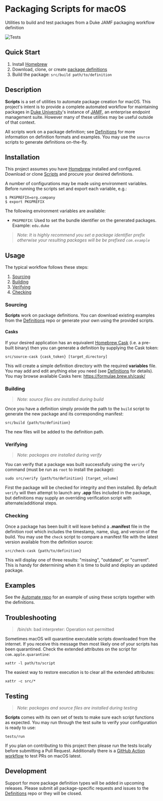 # Packaging Scripts for macOS
Utilities to build and test packages from a Duke JAMF packaging workflow definition

![Tests](https://github.com/duke-jamf/scripts/workflows/Tests/badge.svg)

## Quick Start

1. Install [Homebrew](https://brew.sh)
2. Download, clone, or create [package definitions](https://github.com/duke-jamf/definitions)
3. Build the package: `src/build path/to/definition`

## Description

**Scripts** is a set of utilities to automate package creation for macOS. This project's intent
is to provide a complete automated workflow for maintaining packages in [Duke University](https://www.duke.edu)'s
instance of [JAMF](https://www.jamf.com), an enterprise endpoint management suite. However many
of these utilities may be useful outside of that context.

All scripts work on a package definition; see [Definitions](https://github.com/duke-jamf/definitions)
for more information on definition formats and examples. You may use the `source` scripts
to generate definitions on-the-fly.

## Installation

This project assumes you have [Homebrew](https://brew.sh) installed and configured. Download
or clone [Scripts](https://github.com/duke-jamf/scripts) and procure your desired definitions.

A number of configurations may be made using environment variables. Before running the scripts
set and export each variable, e.g.:

	$ PKGPREFIX=org.company
	$ export PKGPREFIX

The following environment variables are available:

* `PKGPREFIX`: Used to set the bundle identifier on the generated packages. Example: `edu.duke`

> *Note: It is highly recommend you set a package identifier prefix otherwise your resulting packages will be be prefixed `com.example`*

## Usage

The typical workflow follows these steps:

1. [Sourcing](#sourcing)
2. [Building](#building)
3. [Verifying](#verifying)
4. [Checking](#checking)

### Sourcing

**Scripts** work on package definitions. You can download existing examples from the
[Definitions](https://github.com/duke-jamf/definitions) repo or generate your own using the
provided scripts.

#### Casks

If your desired application has an equivalent [Homebrew Cask](https://github.com/Homebrew/homebrew-cask)
(i.e. a pre-built binary) then you can generate a definition by supplying the Cask token:

	src/source-cask {cask_token} [target_directory]

This will create a simple definition directory with the required **variables** file. You may
add and edit anything else you need (see [Definitions](https://github.com/duke-jamf/definitions)
for details). You may browse available Casks here: https://formulae.brew.sh/cask/

### Building

> *Note: source files are installed during build* 

Once you have a definition simply provide the path to the `build` script to generate the new
package and its corresponding manifest:

	src/build {path/to/definition}

The new files will be added to the definition path.

### Verifying

> *Note: packages are installed during verify*

You can verify that a package was built successfully using the `verify` command (must be
run as `root` to install the package):

	sudo src/verify {path/to/definition} [target_volume]

First the package will be checked for integrity and then installed. By default `verify`
will then attempt to launch any **.app** files included in the package, but definitions
may supply an overriding verification script with alternate/additional steps.

### Checking

Once a package has been built it will leave behind a **.manifest** file in the definition
root which includes the timestamp, name, slug, and version of the build. You may use
the `check` script to compare a manifest file with the latest version available from
the definition source:

	src/check-cask {path/to/definition}

This will display one of three results: "missing", "outdated", or "current". This is handy
for determining when it is time to build and deploy an updated package.

## Examples

See the [Automate repo](https://github.com/duke-jamf/automate) for an example of using these
scripts together with the definitions.

## Troubleshooting

> /bin/sh: bad interpreter: Operation not permitted

Sometimes macOS will quarantine executable scripts downloaded from the internet. If you
receive this message then most likely one of your scripts has been quarantined. Check the
extended attributes on the script for `com.apple.quarantine`:

	xattr -l path/to/script

The easiest way to restore execution is to clear all the extended attributes:

	xattr -c src/*

## Testing

> *Note: packages and source files are installed during testing*

**Scripts** comes with its own set of tests to make sure each script functions as expected.
You may run through the test suite to verify your configuration is ready to use:

	tests/run

If you plan on contributing to this project then please run the tests locally before submitting
a Pull Request. Additionally there is a [GitHub Action workflow](.github/workflows/test.yml)
to test PRs on macOS latest.

## Development

Support for more package definition types will be added in upcoming releases. Please submit
all package-specific requests and issues to the [Definitions](https://github.com/duke-jamf/definitions)
repo or they will be closed.
